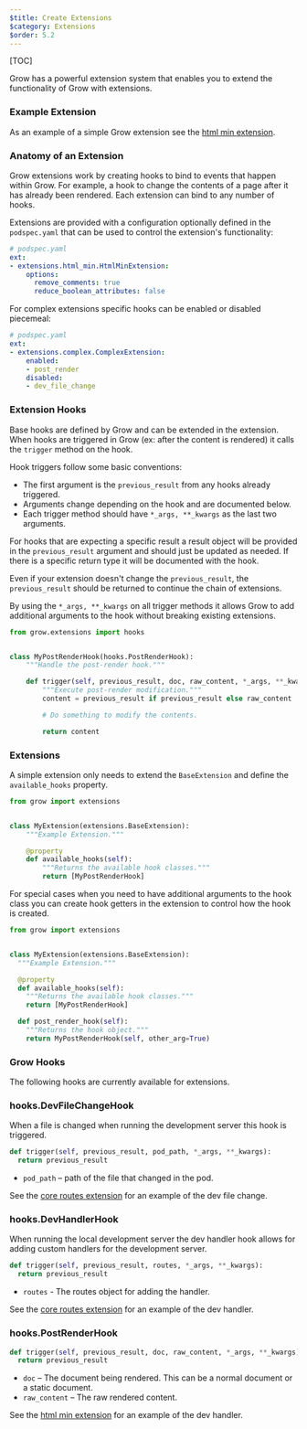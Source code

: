 ```yaml
---
$title: Create Extensions
$category: Extensions
$order: 5.2
---
```

[TOC]

Grow has a powerful extension system that enables you to extend the
functionality of Grow with extensions.

### Example Extension

As an example of a simple Grow extension see the [html min extension][html_min].

### Anatomy of an Extension

Grow extensions work by creating hooks to bind to events that happen within
Grow. For example, a hook to change the contents of a page after it has already
been rendered. Each extension can bind to any number of hooks.

Extensions are provided with a configuration optionally defined in the
`podspec.yaml` that can be used to control the extension's functionality:

```yaml
# podspec.yaml
ext:
- extensions.html_min.HtmlMinExtension:
    options:
      remove_comments: true
      reduce_boolean_attributes: false
```

For complex extensions specific hooks can be enabled or disabled piecemeal:

```yaml
# podspec.yaml
ext:
- extensions.complex.ComplexExtension:
    enabled:
    - post_render
    disabled:
    - dev_file_change
```

### Extension Hooks

Base hooks are defined by Grow and can be extended in the extension. When hooks
are triggered in Grow (ex: after the content is rendered) it calls the `trigger`
method on the hook.

 Hook triggers follow some basic conventions:

  - The first argument is the `previous_result` from any hooks already triggered.
  - Arguments change depending on the hook and are documented below.
  - Each trigger method should have `*_args, **_kwargs` as the last two
  arguments.

For hooks that are expecting a specific result a result object will be provided
in the `previous_result` argument and should just be updated as needed. If there
is a specific return type it will be documented with the hook.

Even if your extension doesn't change the `previous_result`, the
`previous_result` should be returned to continue the chain of extensions.

By using the `*_args, **_kwargs` on all trigger methods it allows Grow to add
additional arguments to the hook without breaking existing extensions.

```py
from grow.extensions import hooks


class MyPostRenderHook(hooks.PostRenderHook):
    """Handle the post-render hook."""

    def trigger(self, previous_result, doc, raw_content, *_args, **_kwargs):
        """Execute post-render modification."""
        content = previous_result if previous_result else raw_content

        # Do something to modify the contents.

        return content
```

### Extensions

A simple extension only needs to extend the `BaseExtension` and define the
`available_hooks` property.

```py
from grow import extensions


class MyExtension(extensions.BaseExtension):
    """Example Extension."""

    @property
    def available_hooks(self):
        """Returns the available hook classes."""
        return [MyPostRenderHook]
```

For special cases when you need to have additional arguments to the hook class
you can create hook getters in the extension to control how the hook is created.

```py
from grow import extensions


class MyExtension(extensions.BaseExtension):
  """Example Extension."""

  @property
  def available_hooks(self):
    """Returns the available hook classes."""
    return [MyPostRenderHook]

  def post_render_hook(self):
    """Returns the hook object."""
    return MyPostRenderHook(self, other_arg=True)
```

### Grow Hooks

The following hooks are currently available for extensions.

### hooks.DevFileChangeHook

When a file is changed when running the development server this hook is
triggered.

```py
def trigger(self, previous_result, pod_path, *_args, **_kwargs):
  return previous_result
```

 - `pod_path` – path of the file that changed in the pod.

See the [core routes extension][core_routes] for an example of the dev file change.

### hooks.DevHandlerHook

When running the local development server the dev handler hook allows for
adding custom handlers for the development server.

```py
def trigger(self, previous_result, routes, *_args, **_kwargs):
  return previous_result
```

 - `routes` - The routes object for adding the handler.

See the [core routes extension][core_routes] for an example of the dev handler.

### hooks.PostRenderHook

```py
def trigger(self, previous_result, doc, raw_content, *_args, **_kwargs):
  return previous_result
```

 - `doc` – The document being rendered. This can be a normal document or a
   static document.
 - `raw_content` – The raw rendered content.

 See the [html min extension][html_min_src] for an example of the dev handler.

[core_routes]: https://github.com/grow/grow/blob/master/grow/extensions/core/routes_extension.py
[html_min]: https://github.com/grow/grow-ext-html-min
[html_min_src]: https://github.com/grow/grow-ext-html-min/blob/master/html_min/html_min.py
